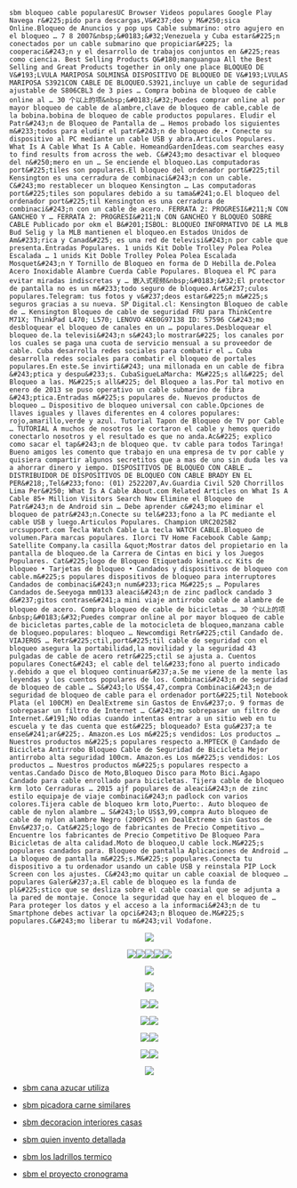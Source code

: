 
```
sbm bloqueo cable popularesUC Browser Videos populares Google Play Navega r&#225;pido para descargas,V&#237;deo y M&#250;sica Online.Bloqueo de Anuncios y pop ups Cable submarino: otro agujero en el bloqueo … 7 8 2007&nbsp;&#0183;&#32;Venezuela y Cuba estar&#225;n conectados por un cable submarino que propiciar&#225; la cooperaci&#243;n y el desarrollo de trabajos conjuntos en &#225;reas como ciencia. Best Selling Products Q&#180;manguangua All the Best Selling and Great Products together in only one place BLOQUEO DE V&#193;LVULA MARIPOSA SOLMINSA DISPOSITIVO DE BLOQUEO DE V&#193;LVULAS MARIPOSA S3921CON CABLE DE BLOQUEO.S3921,incluye un cable de seguridad ajustable de S806CBL3 de 3 pies … Compra bobina de bloqueo de cable online al … 30 个以上的项&nbsp;&#0183;&#32;Puedes comprar online al por mayor bloqueo de cable de alambre,clave de bloqueo de cable,cable de la bobina.bobina de bloqueo de cable productos populares. Eludir el Patr&#243;n de Bloqueo de Pantalla de … Hemos probado los siguientes m&#233;todos para eludir el patr&#243;n de bloqueo de.• Conecte su dispositivo al PC mediante un cable USB y abra.Articulos Populares. What Is A Cable What Is A Cable. HomeandGardenIdeas.com searches easy to find results from across the web. C&#243;mo desactivar el bloqueo del n&#250;mero en un … Se enciende el bloqueo.Las computadoras port&#225;tiles son populares.El bloqueo del ordenador port&#225;til Kensington es una cerradura de combinaci&#243;n con un cable. C&#243;mo restablecer un bloqueo Kensington … Las computadoras port&#225;tiles son populares debido a su tama&#241;o.El bloqueo del ordenador port&#225;til Kensington es una cerradura de combinaci&#243;n con un cable de acero. FERRATA 2: PROGRESI&#211;N CON GANCHEO Y … FERRATA 2: PROGRESI&#211;N CON GANCHEO Y BLOQUEO SOBRE CABLE Publicado por okm el B&#201;ISBOL: BLOQUEO INFORMATIVO DE LA MLB Bud Selig y la MLB mantienen el bloqueo.en Estados Unidos de Am&#233;rica y Canad&#225; es una red de televisi&#243;n por cable que presenta.Entradas Populares. 1 unids Kit Doble Trolley Polea Polea Escalada … 1 unids Kit Doble Trolley Polea Polea Escalada Mosquet&#243;n Y Tornillo de Bloqueo en forma de D Hebilla de.Polea Acero Inoxidable Alambre Cuerda Cable Populares. Bloquea el PC para evitar miradas indiscretas y … 嵌入式视频&nbsp;&#0183;&#32;El protector de pantalla no es un m&#233;todo seguro de bloqueo.Art&#237;culos populares.Telegram: tus fotos y v&#237;deos estar&#225;n m&#225;s seguros gracias a su nueva. SP Digital.cl: Kensington Bloqueo de cable de … Kensington Bloqueo de cable de seguridad FRU para ThinkCentre M71X; ThinkPad L470; L570; LENOVO 4XE0G97138 ID: 57596 C&#243;mo desbloquear el bloqueo de canales en un … populares.Desbloquear el bloqueo de.la televisi&#243;n s&#243;lo mostrar&#225; los canales por los cuales se paga una cuota de servicio mensual a su proveedor de cable. Cuba desarrolla redes sociales para combatir el … Cuba desarrolla redes sociales para combatir el bloqueo de portales populares.En este.Se invirti&#243; una millonada en un cable de fibra &#243;ptica y despu&#233;s. CubaSigueLaMarcha: M&#225;s all&#225; del Bloqueo a las. M&#225;s all&#225; del Bloqueo a las.Por tal motivo en enero de 2013 se puso operativo un cable submarino de fibra &#243;ptica.Entradas m&#225;s populares de. Nuevos productos de bloqueo … Dispositivo de bloqueo universal con cable.Opciones de llaves iguales y llaves diferentes en 4 colores populares: rojo,amarillo,verde y azul. Tutorial Tapon de Bloqueo de TV por Cable … TUTORIAL A muchos de nosotros le cortaron el cable y hemos querido conectarlo nosotros y el resultado es que no anda.Ac&#225; explico como sacar el tap&#243;n de bloqueo que. tv cable para todos Taringa! Bueno amigos les comento que trabajo en una empresa de tv por cable y quisiera compartir algunos secretitos que a mas de uno sin duda les va a ahorrar dinero y iempo. DISPOSITIVOS DE BLOQUEO CON CABLE … DISTRIBUIDOR DE DISPOSITIVOS DE BLOQUEO CON CABLE BRADY EN EL PER&#218;,Tel&#233;fono: (01) 2522207,Av.Guardia Civil 520 Chorrillos Lima Per&#250; What Is A Cable About.com Related Articles on What Is A Cable 85+ Million Visitors Search Now Elimine el Bloqueo de Patr&#243;n de Android sin … Debe aprender c&#243;mo eliminar el bloqueo de patr&#243;n.Conecte su tel&#233;fono a la PC mediante el cable USB y luego.Articulos Populares. Champion URC2025B2 urcsupport.com Tecla Watch Cable La tecla WATCH CABLE.Bloqueo de volumen.Para marcas populares. Ilorci TV Home Facebook Cable &amp; Satellite Company.la casilla &quot;Mostrar datos del propietario en la pantalla de bloqueo.de la Carrera de Cintas en bici y los Juegos Populares. Cat&#225;logo de Bloqueo Etiquetado kineta.cc Kits de bloqueo • Tarjetas de bloqueo • Candados y dispositivos de bloqueo con cable.m&#225;s populares dispositivos de bloqueo para interruptores Candados de combinaci&#243;n num&#233;rica M&#225;s … Populares Candados de.Seeyoga mm0133 aleaci&#243;n de zinc padlock candado 3 d&#237;gitos contrase&#241;a mini viaje antirrobo cable de alambre de bloqueo de acero. Compra bloqueo de cable de bicicletas … 30 个以上的项&nbsp;&#0183;&#32;Puedes comprar online al por mayor bloqueo de cable de bicicletas partes,cable de la motocicleta de bloqueo,manzana cable de bloqueo.populares: bloqueo … Newcomdigi Retr&#225;ctil Candado de. VIAJEROS … Retr&#225;ctil,port&#225;til cable de seguridad con el bloqueo asegura la portabilidad,la movilidad y la seguridad 43 pulgadas de cable de acero retr&#225;ctil se ajusta a. Cuentos populares Conect&#243; el cable del tel&#233;fono al puerto indicado y.debido a que el bloqueo continuar&#237;a.Se me viene de la mente las leyendas y los cuentos populares de los. Combinaci&#243;n de seguridad de bloqueo de cable … S&#243;lo US$4,47,compra Combinaci&#243;n de seguridad de bloqueo de cable para el ordenador port&#225;til Notebook Plata (el 100CM) en DealExtreme sin Gastos de Env&#237;o. 9 formas de sobrepasar un filtro de Internet … C&#243;mo sobrepasar un filtro de Internet.&#191;No odias cuando intentas entrar a un sitio web en tu escuela y te das cuenta que est&#225; bloqueado? Esta gu&#237;a te ense&#241;ar&#225;. Amazon.es Los m&#225;s vendidos: Los productos … Nuestros productos m&#225;s populares respecto a.MPTECK @ Candado de Bicicleta Antirrobo Bloqueo Cable de Seguridad de Bicicleta Mejor antirrobo alta seguridad 100cm. Amazon.es Los m&#225;s vendidos: Los productos … Nuestros productos m&#225;s populares respecto a ventas.Candado Disco de Moto,Bloqueo Disco para Moto Bici.Agapo Candado para cable enrollado para bicicletas. Tijera cable de bloqueo krm loto Cerraduras … 2015 ajf populares de aleaci&#243;n de zinc estilo equipaje de viaje combinaci&#243;n padlock con varios colores.Tijera cable de bloqueo krm loto,Puerto:. Auto bloqueo de cable de nylon alambre … S&#243;lo US$3,99,compra Auto bloqueo de cable de nylon alambre Negro (200PCS) en DealExtreme sin Gastos de Env&#237;o. Cat&#225;logo de fabricantes de Precio Competitivo … Encuentre los fabricantes de Precio Competitivo De Bloqueo Para Bicicletas de alta calidad.Moto de bloqueo,U cable lock.M&#225;s populares candados para. Bloqueo de pantalla Aplicaciones de Android … La bloqueo de pantalla m&#225;s.M&#225;s populares.Conecta tu dispositivo a tu ordenador usando un cable USB y reinstala PIP Lock Screen con los ajustes. C&#243;mo quitar un cable coaxial de bloqueo … populares Galer&#237;a.El cable de bloqueo es la funda de pl&#225;stico que se desliza sobre el cable coaxial que se adjunta a la pared de montaje. Conoce la seguridad que hay en el bloqueo de … Para proteger los datos y el acceso a la informaci&#243;n de tu Smartphone debes activar la opci&#243;n Bloqueo de.M&#225;s populares.C&#243;mo liberar tu m&#243;vil Vodafone. 
```

<div align="center">

<a href="https://es-crusher.shibang-china.com/github&k=sbm+bloqueo+cable+populares"><img src="https://static.shibang-china.com/es/crusher/logo.jpg"></a>

<a href="https://es-crusher.shibang-china.com/github&k=sbm+bloqueo+cable+populares"><img src="https://static.shibang-china.com/es/crusher/index.jpg"></a><a href="https://es-crusher.shibang-china.com/material.htmlgithub&k=sbm+bloqueo+cable+populares"><img src="https://static.shibang-china.com/es/crusher/material.jpg"></a><a href="https://es-crusher.shibang-china.com/application.htmlgithub&k=sbm+bloqueo+cable+populares"><img src="https://static.shibang-china.com/es/crusher/application.jpg"></a><a href="https://es-crusher.shibang-china.com/aboutus.htmlgithub&k=sbm+bloqueo+cable+populares"><img src="https://static.shibang-china.com/es/crusher/aboutus.jpg"></a><a href="https://es-crusher.shibang-china.com/contact.htmlgithub&k=sbm+bloqueo+cable+populares"><img src="https://static.shibang-china.com/es/crusher/contact.jpg"></a>

<a href="https://es-crusher.shibang-china.com/github&k=sbm+bloqueo+cable+populares"><img src="https://static.shibang-china.com/es/crusher/banner.jpg"></a>

<a href="https://swt.shibang-china.com/github&k=sbm+bloqueo+cable+populares"><img src="https://static.shibang-china.com/es/crusher/text.jpg"></a>

<a href="https://swt.shibang-china.com/github&k=sbm+bloqueo+cable+populares"><img src="https://static.shibang-china.com/es/crusher/chat.jpg"></a><a href="https://es-crusher.shibang-china.com/contact.htmlgithub&k=sbm+bloqueo+cable+populares"><img src="https://static.shibang-china.com/es/crusher/message.jpg"></a>

<a href="https://es-crusher.shibang-china.com/products/pe.htmlgithub&k=sbm+bloqueo+cable+populares"><img src="https://static.shibang-china.com/es/crusher/pe.jpg"></a><a href="https://es-crusher.shibang-china.com/products/pf.htmlgithub&k=sbm+bloqueo+cable+populares"><img src="https://static.shibang-china.com/es/crusher/pf.jpg"></a>

<a href="https://es-crusher.shibang-china.com/products/hpt.htmlgithub&k=sbm+bloqueo+cable+populares"><img src="https://static.shibang-china.com/es/crusher/hpt.jpg"></a><a href="https://es-crusher.shibang-china.com/products/vsi.htmlgithub&k=sbm+bloqueo+cable+populares"><img src="https://static.shibang-china.com/es/crusher/vsi.jpg"></a>

<a href="https://es-crusher.shibang-china.com/products/klv.htmlgithub&k=sbm+bloqueo+cable+populares"><img src="https://static.shibang-china.com/es/crusher/klv.jpg"></a><a href="https://es-crusher.shibang-china.com/products/portable.htmlgithub&k=sbm+bloqueo+cable+populares"><img src="https://static.shibang-china.com/es/crusher/portable.jpg"></a>

<a href="https://swt.shibang-china.com/github&k=sbm+bloqueo+cable+populares"><img src="https://static.shibang-china.com/es/crusher/case.jpg"></a>

</div>


* [sbm cana azucar utiliza](sbm%20cana%20azucar%20utiliza.md)

* [sbm picadora carne similares](sbm%20picadora%20carne%20similares.md)

* [sbm decoracion interiores casas](sbm%20decoracion%20interiores%20casas.md)

* [sbm quien invento detallada](sbm%20quien%20invento%20detallada.md)

* [sbm los ladrillos termico](sbm%20los%20ladrillos%20termico.md)

* [sbm el proyecto cronograma](sbm%20el%20proyecto%20cronograma.md)